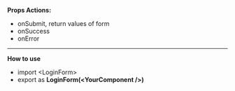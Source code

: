<p>
<b>Props Actions:</b>
<ul>
<li>onSubmit, return values of form</li>
<li>onSuccess</li>
<li>onError</li>
</ul>
</p>
<p>
<hr />
<b>How to use</b>
<p>
<ul>
<li>import &lt;LoginForm&gt;</li>
<li>export as <b>LoginForm(&lt;YourComponent /&gt;)</b></li>
</ul>
</p>
</p>
